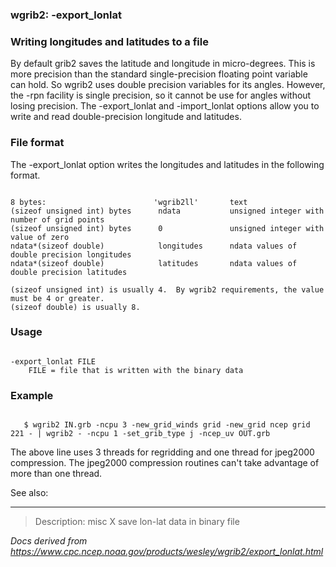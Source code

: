 
### wgrib2: -export\_lonlat



### Writing longitudes and latitudes to a file



By default grib2 saves the latitude and longitude in micro-degrees. This
is more precision than the standard single-precision floating point variable
can hold. So wgrib2 uses double precision variables for its angles.
However, the -rpn facility is single precision, so it cannot be use for
angles without losing precision.
The -export\_lonlat and
-import\_lonlat options allow you to write
and read double-precision longitude and latitudes.


### File format



The -export\_lonlat option writes the
longitudes and latitudes in the following format.


```

8 bytes:                        'wgrib2ll'       text
(sizeof unsigned int) bytes      ndata           unsigned integer with number of grid points
(sizeof unsigned int) bytes      0               unsigned integer with value of zero
ndata*(sizeof double)            longitudes      ndata values of double precision longitudes
ndata*(sizeof double)            latitudes       ndata values of double precision latitudes

(sizeof unsigned int) is usually 4.  By wgrib2 requirements, the value must be 4 or greater.
(sizeof double) is usually 8.

```

### Usage




```

-export_lonlat FILE
    FILE = file that is written with the binary data

```

### Example



```

   $ wgrib2 IN.grb -ncpu 3 -new_grid_winds grid -new_grid ncep grid 221 - | wgrib2 - -ncpu 1 -set_grib_type j -ncep_uv OUT.grb

```


The above line uses 3 threads for regridding and one thread for jpeg2000 compression. The jpeg2000
compression routines can't take advantage of more than one thread. 

See also: 












----

>Description: misc  X      save lon-lat data in binary file

_Docs derived from <https://www.cpc.ncep.noaa.gov/products/wesley/wgrib2/export_lonlat.html>_